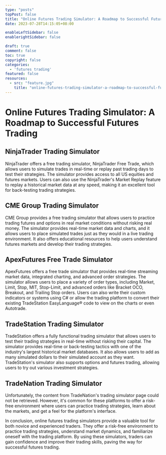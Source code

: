 ```yaml
---
type: "posts"
topPost: false
title: "Online Futures Trading Simulator: A Roadmap to Successful Futures Trading"
date: 2023-07-28T14:15:05+08:00

enableLeftSidebar: false
enablerightSidebar: false

draft: true
comment: false
toc: true
copyright: false
categories: 
  - 'futures trading'
featured: false
resources: 
  - src: "feature.jpg"
    title: "online-futures-trading-simulator-a-roadmap-to-successful-futures-trading"
---
```


# Online Futures Trading Simulator: A Roadmap to Successful Futures Trading

## NinjaTrader Trading Simulator

NinjaTrader offers a free trading simulator, NinjaTrader Free Trade, which allows users to simulate trades in real-time or replay past trading days to test their strategies. The simulator provides access to all US equities and futures markets. Users can also use the NinjaTrader's Market Replay feature to replay a historical market data at any speed, making it an excellent tool for back-testing trading strategies.

## CME Group Trading Simulator

CME Group provides a free trading simulator that allows users to practice trading futures and options in real market conditions without risking real money. The simulator provides real-time market data and charts, and it allows users to place simulated trades just as they would in a live trading environment. It also offers educational resources to help users understand futures markets and develop their trading strategies.

## ApexFutures Free Trade Simulator

ApexFutures offers a free trade simulator that provides real-time streaming market data, integrated charting, and advanced order strategies. The simulator allows users to place a variety of order types, including Market, Limit, Stop, MIT, Stop-Limit, and advanced orders like Bracket OCO, Breakout, and Trailing Stop orders. Users can also write their custom indicators or systems using C# or allow the trading platform to convert their existing TradeStation EasyLanguage® code to view on the charts or even Autotrade.

## TradeStation Trading Simulator

TradeStation offers a fully functional trading simulator that allows users to test their trading strategies in real-time without risking their capital. The simulator provides real-time or back-testing tactics with one of the industry's largest historical market databases. It also allows users to add as many simulated dollars to their simulated account as they want. TradeStation's simulator also supports options and futures trading, allowing users to try out various investment strategies.

## TradeNation Trading Simulator

Unfortunately, the content from TradeNation's trading simulator page could not be retrieved. However, it's common for these platforms to offer a risk-free environment where users can practice trading strategies, learn about the markets, and get a feel for the platform's interface.

In conclusion, online futures trading simulators provide a valuable tool for both novice and experienced traders. They offer a risk-free environment to practice trading strategies, understand market dynamics, and familiarize oneself with the trading platform. By using these simulators, traders can gain confidence and improve their trading skills, paving the way for successful futures trading.
